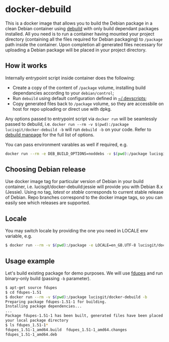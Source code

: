 # docker-debuild

This is a docker image that allows you to build the Debian package in a
clean Debian container using [debuild](https://manpages.debian.org/jessie/devscripts/debuild.1.en.html) with only build dependant packages installed. All
you need is to run a container having mounted your project directory
(containing all the files required for Debian packaging) to `/package` path
inside the container.  Upon completion all generated files necessary for
uploading a Debian package will be placed in your project directory.

## How it works

Internally entrypoint script inside container does the following: 

* Create a copy of the content of `/package` volume, installing build dependancies according to your `debian/control`;
* Run `debuild` using default configuration defined in [~/.devscripts](devscripts);
* Copy generated files back to `/package` volume, so they are accessbile on host for repo uploading or direct use with dpkg.

Any options passed to entrypoint script via `docker run` will be seamlessly
passed to debuild, i.e. `docker run --rm -v $(pwd):/package
lucisgit/docker-debuild -b` will run `debuild -b` on your code. Refer to
[debuild
manpage](https://manpages.debian.org/jessie/devscripts/debuild.1.en.html)
for the full list of options.

You can pass environment varables as well if required, e.g.
```bash
docker run --rm -e DEB_BUILD_OPTIONS=noddebs -v $(pwd):/package lucisgit/docker-debuild
```

## Choosing Debian release

Use docker image tag for particular version of Debian in your build
container, i.e. lucisgit/docker-debuild:jessie will provide you with Debian 8.x (Jessie). Using no tag, *latest* or *stable* corresponds to current stable release of Debian. 
Repo branches correspond to the docker image tags, so you can easily see
which releases are supported.

## Locale

You may switch locale by providing the one you need in LOCALE env variable, e.g.

```bash
$ docker run --rm -v $(pwd):/package -e LOCALE=en_GB.UTF-8 lucisgit/docker-debuild -b
```

## Usage example

Let's build existing package for demo purposes. We will use
[fdupes](https://packages.debian.org/jessie/fdupes) and run binary-only
build (passing `-b` parameter).

```bash
$ apt-get source fdupes
$ cd fdupes-1.51
$ docker run --rm -v $(pwd):/package lucisgit/docker-debuild -b
Preparing package fdupes-1.51-1 for building.
Installing package dependencies...
...
Package fdupes-1.51-1 has been built, generated files have been placed in
your local package directory
$ ls fdupes_1.51-1*
fdupes_1.51-1_amd64.build  fdupes_1.51-1_amd64.changes
fdupes_1.51-1_amd64.deb
```
